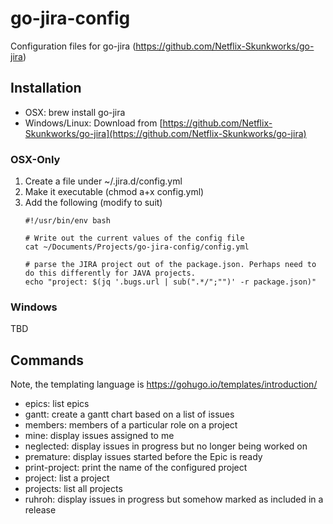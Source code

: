 
# go-jira-config
Configuration files for go-jira (https://github.com/Netflix-Skunkworks/go-jira)

## Installation
* OSX: brew install go-jira
* Windows/Linux: Download from [https://github.com/Netflix-Skunkworks/go-jira](https://github.com/Netflix-Skunkworks/go-jira)

### OSX-Only
1. Create a file under ~/.jira.d/config.yml
2. Make it executable (chmod a+x config.yml)
3. Add the following (modify to suit)
    ```
	#!/usr/bin/env bash

	# Write out the current values of the config file
	cat ~/Documents/Projects/go-jira-config/config.yml

	# parse the JIRA project out of the package.json. Perhaps need to do this differently for JAVA projects.
	echo "project: $(jq '.bugs.url | sub(".*/";"")' -r package.json)"
	```

### Windows
TBD

## Commands

Note, the templating language is https://gohugo.io/templates/introduction/

* epics: list epics
* gantt: create a gantt chart based on a list of issues
* members: members of a particular role on a project
* mine:  display issues assigned to me
* neglected: display issues in progress but no longer being worked on
* premature: display issues started before the Epic is ready
* print-project: print the name of the configured project
* project: list a project
* projects:  list all projects
* ruhroh:  display issues in progress but somehow marked as included in a release

